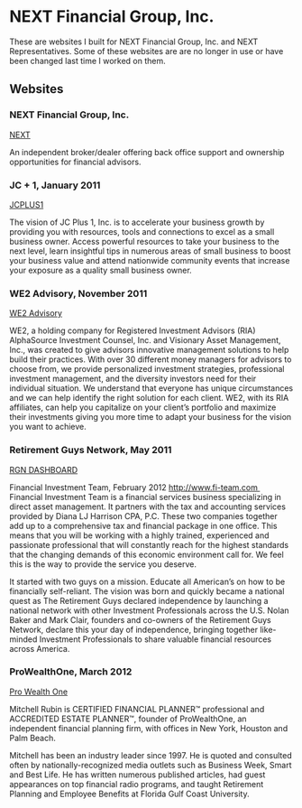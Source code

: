 # NEXT Financial Group, Inc.

These are websites I built for NEXT Financial Group, Inc. and NEXT Representatives. Some of these websites are are no longer in use or have been changed last time I worked on them.

## Websites

### NEXT Financial Group, Inc.
[NEXT](http://www.nextfinancial.com)

An independent broker/dealer offering back office support and ownership opportunities for financial advisors.

### JC + 1, January 2011
[JCPLUS1](http://www.jcplus1.com)

The vision of JC Plus 1, Inc. is to accelerate your business growth by providing you with resources, tools and connections to excel as a small business owner. Access powerful resources to take your business to the next level, learn insightful tips in numerous areas of small business to boost your business value and attend nationwide community events that increase your exposure as a quality small business owner.


### WE2 Advisory, November 2011
[WE2 Advisory](http://www.we2advisory.com)


WE2, a holding company for Registered Investment Advisors (RIA) AlphaSource Investment Counsel, Inc. and Visionary Asset Management, Inc., was created to give advisors innovative management solutions to help build their practices. With over 30 different money managers for advisors to choose from, we provide personalized investment strategies, professional investment management, and the diversity investors need for their individual situation. We understand that everyone has unique circumstances and we can help identify the right solution for each client. WE2, with its RIA affiliates, can help you capitalize on your client’s portfolio and maximize their investments giving you more time to adapt your business for the vision you want to achieve.



### Retirement Guys Network, May 2011 
[RGN DASHBOARD](http://www.rgndashboard.com) 


Financial Investment Team, February 2012 http://www.fi-team.com 
Financial Investment Team is a financial services business specializing in direct asset management. It partners with the tax and accounting services provided by Diana LJ Harrison CPA, P.C. These two companies together add up to a comprehensive tax and financial package in one office. This means that you will be working with a highly trained, experienced and passionate professional that will constantly reach for the highest standards that the changing demands of this economic environment call for. We feel this is the way to provide the service you deserve.

It started with two guys on a mission. Educate all American’s on how to be financially self-reliant. The vision was born and quickly became a national quest as The Retirement Guys declared independence by launching a national network with other Investment Professionals across the U.S. Nolan Baker and Mark Clair, founders and co-owners of the Retirement Guys Network, declare this your day of independence, bringing together like-minded Investment Professionals to share valuable financial resources across America.


### ProWealthOne, March 2012 
[Pro Wealth One](http://www.prowealthone.com)

Mitchell Rubin is CERTIFIED FINANCIAL PLANNER™ professional and ACCREDITED ESTATE PLANNER™, founder of ProWealthOne, an independent financial planning firm, with offices in New York, Houston and Palm Beach.

Mitchell has been an industry leader since 1997. He is quoted and consulted often by nationally-recognized media outlets such as Business Week, Smart and Best Life. He has written numerous published articles, had guest appearances on top financial radio programs, and taught Retirement Planning and Employee Benefits at Florida Gulf Coast University.